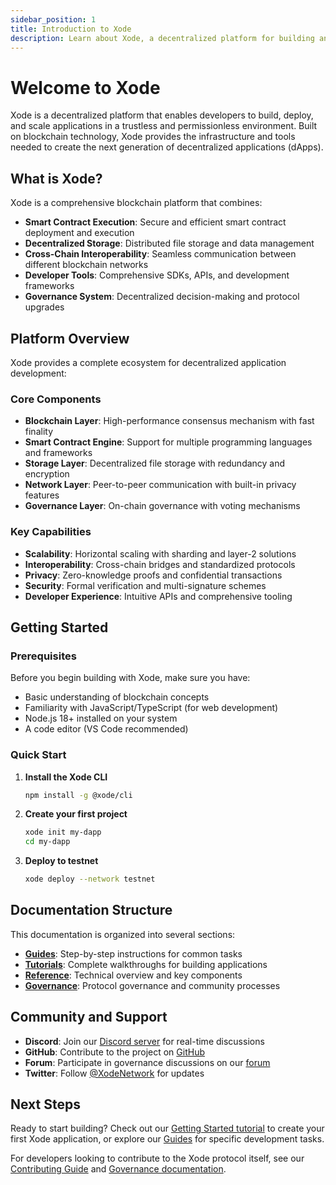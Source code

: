```yaml
---
sidebar_position: 1
title: Introduction to Xode
description: Learn about Xode, a decentralized platform for building and deploying applications
---
```


# Welcome to Xode

Xode is a decentralized platform that enables developers to build, deploy, and scale applications in a trustless and permissionless environment. Built on blockchain technology, Xode provides the infrastructure and tools needed to create the next generation of decentralized applications (dApps).

## What is Xode?

Xode is a comprehensive blockchain platform that combines:

- **Smart Contract Execution**: Secure and efficient smart contract deployment and execution
- **Decentralized Storage**: Distributed file storage and data management
- **Cross-Chain Interoperability**: Seamless communication between different blockchain networks
- **Developer Tools**: Comprehensive SDKs, APIs, and development frameworks
- **Governance System**: Decentralized decision-making and protocol upgrades

## Platform Overview

Xode provides a complete ecosystem for decentralized application development:

### Core Components

- **Blockchain Layer**: High-performance consensus mechanism with fast finality
- **Smart Contract Engine**: Support for multiple programming languages and frameworks
- **Storage Layer**: Decentralized file storage with redundancy and encryption
- **Network Layer**: Peer-to-peer communication with built-in privacy features
- **Governance Layer**: On-chain governance with voting mechanisms

### Key Capabilities

- **Scalability**: Horizontal scaling with sharding and layer-2 solutions
- **Interoperability**: Cross-chain bridges and standardized protocols
- **Privacy**: Zero-knowledge proofs and confidential transactions
- **Security**: Formal verification and multi-signature schemes
- **Developer Experience**: Intuitive APIs and comprehensive tooling

## Getting Started

### Prerequisites

Before you begin building with Xode, make sure you have:

- Basic understanding of blockchain concepts
- Familiarity with JavaScript/TypeScript (for web development)
- Node.js 18+ installed on your system
- A code editor (VS Code recommended)

### Quick Start

1. **Install the Xode CLI**
   ```bash
   npm install -g @xode/cli
   ```

2. **Create your first project**
   ```bash
   xode init my-dapp
   cd my-dapp
   ```

3. **Deploy to testnet**
   ```bash
   xode deploy --network testnet
   ```

## Documentation Structure

This documentation is organized into several sections:

- **[Guides](/docs/guides/contributing)**: Step-by-step instructions for common tasks
- **[Tutorials](/docs/intro/start)**: Complete walkthroughs for building applications
- **[Reference](/docs/intro/xodeblockchain)**: Technical overview and key components
- **[Governance](/docs/intro/xodegovernance)**: Protocol governance and community processes

## Community and Support

- **Discord**: Join our [Discord server](https://discord.gg/xode) for real-time discussions
- **GitHub**: Contribute to the project on [GitHub](https://github.com/xode-network)
- **Forum**: Participate in governance discussions on our [forum](https://forum.xode.net)
- **Twitter**: Follow [@XodeNetwork](https://twitter.com/XodeNetwork) for updates

## Next Steps

Ready to start building? Check out our [Getting Started tutorial](/docs/intro/start) to create your first Xode application, or explore our [Guides](/docs/guides/contributing) for specific development tasks.

For developers looking to contribute to the Xode protocol itself, see our [Contributing Guide](/docs/guides/contributing) and [Governance documentation](/docs/intro/xodegovernance).
